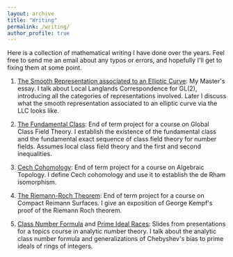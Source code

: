 ```yaml
---
layout: archive
title: "Writing"
permalink: /writing/
author_profile: true
---
```


Here is a collection of mathematical writing I have done over the years. Feel free to send me an email about any typos or errors, and hopefully I'll get to fixing them at some point.

1. [The Smooth Representation associated
to an Elliptic Curve](adevang.github.io/files/masters_essay.pdf): My Master's essay. I talk about Local Langlands Correspondence for GL(2), introducing all the categories of representations involved. Later I discuss what the smooth representation associated to an elliptic curve via the LLC looks like.

2. [The Fundamental Class](https://adevang.github.io/files/fundamental_class.pdf): End of term project for a course on Global Class Field Theory. I establish the existence of the fundamental class and the fundamental exact sequence of class field theory for number fields. Assumes local class field theory and the first and second inequalities.

3. [Cech Cohomology](https://adevang.github.io/files/Cech_Cohomology.pdf): End of term project for a course on Algebraic Topology. I define Cech cohomology and use it to establish the de Rham isomorphism.

4. [The Riemann-Roch Theorem](https://adevang.github.io/files/Riemann_Roch.pdf): End of term project for a course on Compact Reimann Surfaces. I give an exposition of George Kempf's proof of the Riemann Roch theorem.

5. [Class Number Formula](https://adevang.github.io/files/Class_number_formula.pdf) and [Prime Ideal Races](https://adevang.github.io/files/Prime_Ideal_Races.pdf): Slides from presentations for a topics course in analytic number theory. I talk about the analytic class number formula and generalizations of Chebyshev's bias to prime ideals of rings of integers.
